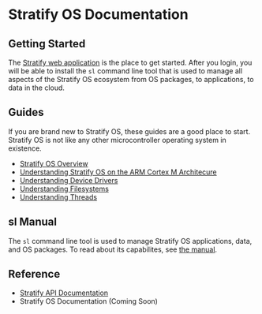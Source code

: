 # Stratify OS Documentation

## Getting Started

The [Stratify web application](https://app.stratifylabs.co) is the place to get started. After you login, you will be able to install the `sl` command line tool that is used to manage all aspects of the Stratify OS ecosystem from OS packages, to applications, to data in the cloud.

## Guides

If you are brand new to Stratify OS, these guides are a good place to start. Stratify OS is not like any other microcontroller operating system in existence.

- [Stratify OS Overview](Guide-Stratify-OS/)
- [Understanding Stratify OS on the ARM Cortex M Architecure](Guide-ARM-Cortex-M/)
- [Understanding Device Drivers](Guide-Device-Drivers/)
- [Understanding Filesystems](Guide-Filesystems/)
- [Understanding Threads](Guide-Threads/)

## sl Manual

The `sl` command line tool is used to manage Stratify OS applications, data, and OS packages. To read about its capabilites, see [the manual](sl-manual/).

## Reference

- [Stratify API Documentation](StratifyAPI/)
- Stratify OS Documentation (Coming Soon)


